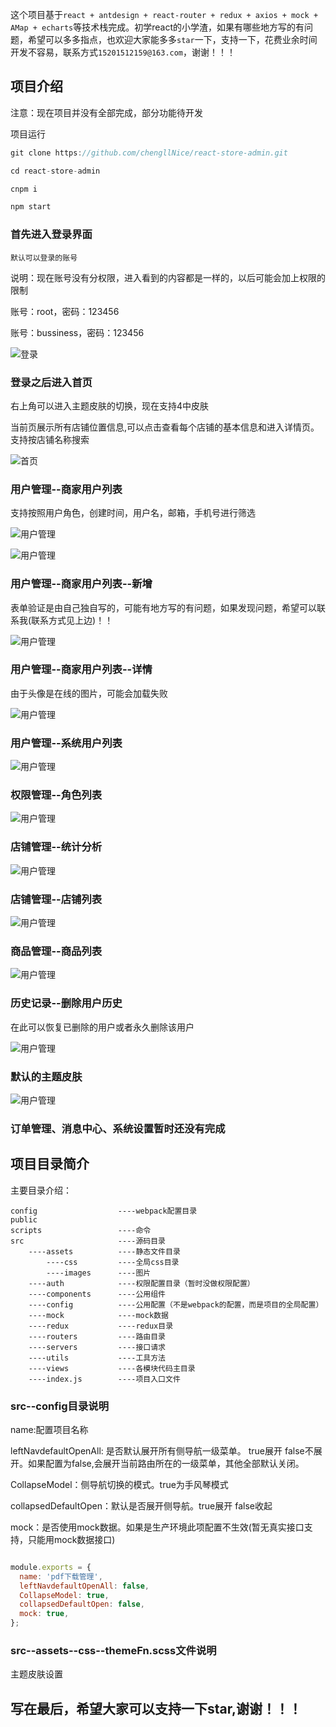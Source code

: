 
这个项目基于`react + antdesign + react-router + redux + axios + mock + AMap + echarts`等技术栈完成。初学react的小学渣，如果有哪些地方写的有问题，希望可以多多指点，也欢迎大家能多多`star`一下，支持一下，花费业余时间开发不容易，联系方式`15201512159@163.com`，谢谢！！！

## 项目介绍

注意：现在项目并没有全部完成，部分功能待开发

项目运行

```javascript
git clone https://github.com/chengllNice/react-store-admin.git

cd react-store-admin

cnpm i

npm start

```



### 首先进入登录界面

`默认可以登录的账号`

说明：现在账号没有分权限，进入看到的内容都是一样的，以后可能会加上权限的限制

账号：root，密码：123456

账号：bussiness，密码：123456

![登录](./src/assets/images/projectShot/login.jpg)

### 登录之后进入首页

右上角可以进入主题皮肤的切换，现在支持4中皮肤

当前页展示所有店铺位置信息,可以点击查看每个店铺的基本信息和进入详情页。支持按店铺名称搜索

![首页](./src/assets/images/projectShot/home.jpg)

### 用户管理--商家用户列表

支持按照用户角色，创建时间，用户名，邮箱，手机号进行筛选

![用户管理](./src/assets/images/projectShot/userManage1.png)

![用户管理](./src/assets/images/projectShot/userManage3.jpg)

### 用户管理--商家用户列表--新增

表单验证是由自己独自写的，可能有地方写的有问题，如果发现问题，希望可以联系我(联系方式见上边)！！

![用户管理](./src/assets/images/projectShot/userManage2.jpg)

### 用户管理--商家用户列表--详情

由于头像是在线的图片，可能会加载失败

![用户管理](./src/assets/images/projectShot/userManage4.png)

### 用户管理--系统用户列表

![用户管理](./src/assets/images/projectShot/userManage5.jpg)

### 权限管理--角色列表

![用户管理](./src/assets/images/projectShot/roleManage1.jpg)

### 店铺管理--统计分析

![用户管理](./src/assets/images/projectShot/storeManage1.jpg)

### 店铺管理--店铺列表

![用户管理](./src/assets/images/projectShot/storeManage2.jpg)

### 商品管理--商品列表

![用户管理](./src/assets/images/projectShot/goodsManage1.jpg)

### 历史记录--删除用户历史

在此可以恢复已删除的用户或者永久删除该用户

![用户管理](./src/assets/images/projectShot/historyRecord1.jpg)

### 默认的主题皮肤

![用户管理](./src/assets/images/projectShot/theme1.jpg)

### 订单管理、消息中心、系统设置暂时还没有完成


## 项目目录简介

主要目录介绍：

    config                  ----webpack配置目录
    public
    scripts                 ----命令
    src                     ----源码目录
        ----assets          ----静态文件目录
            ----css         ----全局css目录
            ----images      ----图片
        ----auth            ----权限配置目录（暂时没做权限配置）
        ----components      ----公用组件
        ----config          ----公用配置（不是webpack的配置，而是项目的全局配置）
        ----mock            ----mock数据
        ----redux           ----redux目录
        ----routers         ----路由目录
        ----servers         ----接口请求
        ----utils           ----工具方法
        ----views           ----各模块代码主目录
        ----index.js        ----项目入口文件
        

###   src--config目录说明

name:配置项目名称

leftNavdefaultOpenAll: 是否默认展开所有侧导航一级菜单。  true展开  false不展开。如果配置为false,会展开当前路由所在的一级菜单，其他全部默认关闭。

CollapseModel：侧导航切换的模式。true为手风琴模式

collapsedDefaultOpen：默认是否展开侧导航。true展开  false收起

mock：是否使用mock数据。如果是生产环境此项配置不生效(暂无真实接口支持，只能用mock数据接口)

```javascript

module.exports = {
  name: 'pdf下载管理',
  leftNavdefaultOpenAll: false,
  CollapseModel: true,
  collapsedDefaultOpen: false,
  mock: true, 
};

```

###   src--assets--css--themeFn.scss文件说明

主题皮肤设置

## 写在最后，希望大家可以支持一下star,谢谢！！！

